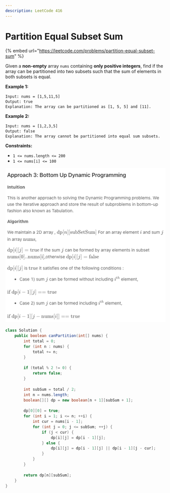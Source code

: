 ```yaml
---
description: LeetCode 416
---
```


# Partition Equal Subset Sum

{% embed url="https://leetcode.com/problems/partition-equal-subset-sum" %}

Given a **non-empty** array `nums` containing **only positive integers**, find if the array can be partitioned into two subsets such that the sum of elements in both subsets is equal.

&#x20;

**Example 1:**

```
Input: nums = [1,5,11,5]
Output: true
Explanation: The array can be partitioned as [1, 5, 5] and [11].
```

**Example 2:**

```
Input: nums = [1,2,3,5]
Output: false
Explanation: The array cannot be partitioned into equal sum subsets.
```

&#x20;

**Constraints:**

* `1 <= nums.length <= 200`
* `1 <= nums[i] <= 100`

![](<../.gitbook/assets/image (53).png>)

```java
class Solution {
    public boolean canPartition(int[] nums) {
        int total = 0;
        for (int n : nums) {
            total += n;
        }
        
        if (total % 2 != 0) {
            return false;
        }
        
        int subSum = total / 2;
        int n = nums.length;
        boolean[][] dp = new boolean[n + 1][subSum + 1];
        
        dp[0][0] = true;
        for (int i = 1; i <= n; ++i) {
            int cur = nums[i - 1];
            for (int j = 0; j <= subSum; ++j) {
                if (j < cur) {
                    dp[i][j] = dp[i - 1][j];
                } else {
                    dp[i][j] = dp[i - 1][j] || dp[i - 1][j - cur];
                }
            }
        }
        
        return dp[n][subSum];
    }
}
```
